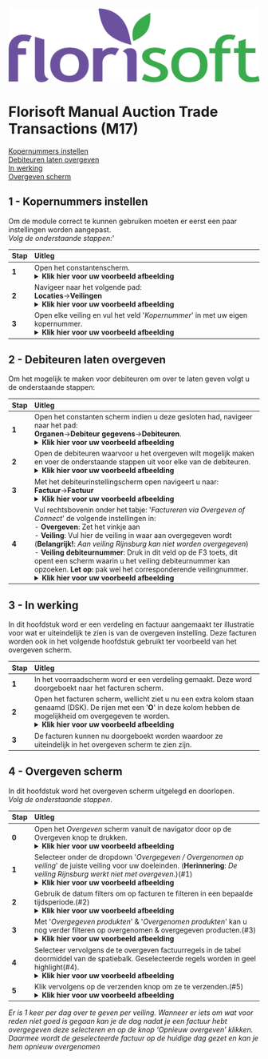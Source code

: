 <img src="../../fslogo.png">

# Florisoft Manual Auction Trade Transactions (M17)

[Kopernummers instellen](#1---kopernummers-instellen)  
[Debiteuren laten overgeven](#2---debiteuren-laten-overgeven)  
[In werking](#3---in-werking)  
[Overgeven scherm](#4---overgeven-scherm)    

## 1 - Kopernummers instellen

Om de module correct te kunnen gebruiken moeten er eerst een paar instellingen worden aangepast. <br> *Volg de onderstaande stappen:*'

|Stap|Uitleg|
|:--|:--|
|**1**|Open het constantenscherm.<details><summary><b>Klik hier voor uw voorbeeld afbeelding</b></summary><img src=".handleiding overgeven/media/image11.png"></details>|
|**2**|Navigeer naar het volgende pad:<br>**Locaties**→**Veilingen**<details><summary><b>Klik hier voor uw voorbeeld afbeelding</b></summary><img src=".handleiding overgeven/media/image12.png"></details>|
|**3**|Open elke veiling en vul het veld '*Kopernummer*' in met uw eigen kopernummer.<details><summary><b>Klik hier voor uw voorbeeld afbeelding</b></summary><img src=".handleiding overgeven/media/image13.png"></details>|

## 2 - Debiteuren laten overgeven

Om het mogelijk te maken voor debiteuren om over te laten geven volgt u de onderstaande stappen:

|Stap|Uitleg|
|:--|:--|
|**1**|Open het constanten scherm indien u deze gesloten had, navigeer naar het pad:<br>**Organen**→**Debiteur gegevens**→**Debiteuren**.<details><summary><b>Klik hier voor uw voorbeeld afbeelding</b></summary><img src=".handleiding overgeven/media/image14.png"></details>|
|**2**|Open de debiteuren waarvoor u het overgeven wilt mogelijk maken en voer de onderstaande stappen uit voor elke van de debiteuren.<details><summary><b>Klik hier voor uw voorbeeld afbeelding</b></summary><img src=".handleiding overgeven/media/image14.png"></details>|
|**3**|Met het debiteurinstellingscherm open navigeert u naar:<br>**Factuur**→**Factuur**<details><summary><b>Klik hier voor uw voorbeeld afbeelding</b></summary><img src=".handleiding overgeven/media/image14.png"></details>|
|**4**|Vul rechtsbovenin onder het tabje: '*Factureren via Overgeven of Connect*' de volgende instellingen in:<br>- **Overgeven**: Zet het vinkje aan<br>- **Veiling**: Vul hier de veiling in waar aan overgegeven wordt (**Belangrijk!**: *Aan veiling Rijnsburg kan niet worden overgegeven*)<br>- **Veiling debiteurnummer**: Druk in dit veld op de F3 toets, dit opent een scherm waarin u het veiling debiteurnummer kan opzoeken. **Let op:** pak wel het corresponderende veilingnummer.<details><summary><b>Klik hier voor uw voorbeeld afbeelding</b></summary><img src=".handleiding overgeven/media/image14.png"></details>|

## 3 - In werking

In dit hoofdstuk word er een verdeling en factuur aangemaakt ter illustratie voor wat er uiteindelijk te zien is van de overgeven instelling. Deze facturen worden ook in het volgende hoofdstuk gebruikt ter voorbeeld van het overgeven scherm.

|Stap|Uitleg|
|:--|:--|
|**1**|In het voorraadscherm word er een verdeling gemaakt. Deze word doorgeboekt naar het facturen scherm.|
|**2**|Open het facturen scherm, wellicht ziet u nu een extra kolom staan genaamd (DSK). De rijen met een '**O**' in deze kolom hebben de mogelijkheid om overgegeven te worden.<details><summary><b>Klik hier voor uw voorbeeld afbeelding</b></summary><img src=".handleiding overgeven/media/image16.png"></details>|
|**3**|De facturen kunnen nu doorgeboekt worden waardoor ze uiteindelijk in het overgeven scherm te zien zijn.|

## 4 - Overgeven scherm

In dit hoofdstuk word het overgeven scherm uitgelegd en doorlopen. <br>*Volg de onderstaande stappen*.

|Stap|Uitleg|
|:--|:--|
|**0**|Open het *Overgeven* scherm vanuit de navigator door op de Overgeven knop te drukken.<details><summary><b>Klik hier voor uw voorbeeld afbeelding</b></summary><img src=".handleiding overgeven/media/image17.png"></details>|
|**1**|Selecteer onder de dropdown '*Overgegeven / Overgenomen op veiling*' de juiste veiling voor uw doeleinden. (**Herinnering**: *De veiling Rijnsburg werkt niet met overgeven*.)(#1)<details><summary><b>Klik hier voor uw voorbeeld afbeelding</b></summary><img src=".handleiding overgeven/media/image18.png"></details>|
|**2**|Gebruik de datum filters om op facturen te filteren in een bepaalde tijdsperiode.(#2)<details><summary><b>Klik hier voor uw voorbeeld afbeelding</b></summary><img src=".handleiding overgeven/media/image18.png"></details>|
|**3**|Met '*Overgegeven produkten*' & '*Overgenomen produkten*' kan u nog verder filteren op overgenomen & overgegeven producten.(#3)<details><summary><b>Klik hier voor uw voorbeeld afbeelding</b></summary><img src=".handleiding overgeven/media/image18.png"></details>|
|**4**|Selecteer vervolgens de te overgeven factuurregels in de tabel doormiddel van de spatiebalk. Geselecteerde regels worden in geel highlight(#4).<details><summary><b>Klik hier voor uw voorbeeld afbeelding</b></summary><img src=".handleiding overgeven/media/image18.png"></details>|
|**5**|Klik vervolgens op de verzenden knop om ze te verzenden.(#5)<details><summary><b>Klik hier voor uw voorbeeld afbeelding</b></summary><img src=".handleiding overgeven/media/image18.png"></details>|

*Er is 1 keer per dag over te geven per veiling. Wanneer er iets om wat voor reden niet goed is gegaan kan je de dag nadat je een factuur hebt overgegeven deze selecteren en op de knop ‘Opnieuw overgeven’ klikken. Daarmee wordt de geselecteerde factuur op de huidige dag gezet en kan je hem opnieuw overgenomen*
